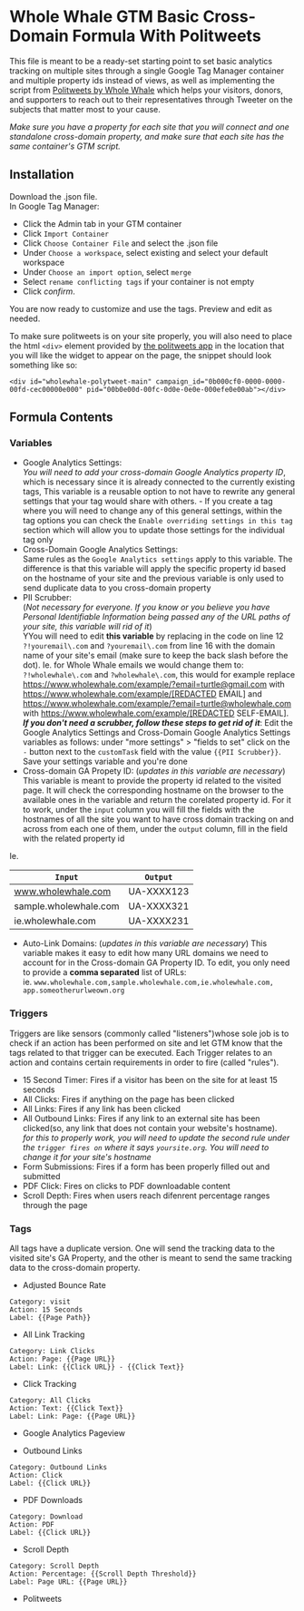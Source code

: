 # Whole Whale GTM Basic Cross-Domain Formula With Politweets

This file is meant to be a ready-set starting point to set basic analytics tracking on multiple sites through a single Google Tag Manager container and multiple property ids instead of views, as well as implementing the script from [Politweets by Whole Whale](https://app.politweets.org) which helps your visitors, donors, and supporters to reach out to their representatives through Tweeter on the subjects that matter most to your cause.

*Make sure you have a property for each site that you will connect and one standalone cross-domain property, and make sure that each site has the same container's GTM script.*

## Installation

Download the .json file.     
In Google Tag Manager:
* Click the Admin tab in your GTM container
* Click `Import Container`
* Click `Choose Container File` and select the .json file
* Under `Choose a workspace`, select existing and select your default workspace
* Under `Choose an import option`, select `merge`
* Select `rename conflicting tags` if your container is not empty
* Click *confirm*. 

You are now ready to customize and use the tags. Preview and edit as needed.    
   
To make sure politweets is on your site properly, you will also need to place the html `<div>` element provided by [the politweets app](https://app.politweets.org/campaigns) in the location that you will like the widget to appear on the page, the snippet should look something like so:
```
<div id="wholewhale-polytweet-main" campaign_id="0b000cf0-0000-0000-00fd-cec00000e000" pid="00b0e00d-00fc-0d0e-0e0e-000efe0e00ab"></div>
``` 

## Formula Contents

### Variables

* Google Analytics Settings:   
*You will need to add your cross-domain Google Analytics property ID*, which is necessary since it is already connected to the currently existing tags, This variable is a reusable option to not have to rewrite any general settings that your tag would share with others. - If you create a tag where you will need to change any of this general settings, within the tag options you can check the `Enable overriding settings in this tag` section which will allow you to update those settings for the individual tag only
* Cross-Domain Google Analytics Settings:   
Same rules as the `Google Analytics settings` apply to this variable. The difference is that this variable will apply the specific property id based on the hostname of your site and the previous variable is only used to send duplicate data to you cross-domain property
* PII Scrubber:  
(*Not necessary for everyone. If you know or you believe you have Personal Identifiable Information being passed any of the URL paths of your site, this variable will rid of it*)   
YYou will need to edit **this variable** by replacing in the code on line 12 `?!youremail\.com` and `?youremail\.com` from line 16 with the domain name of your site's email (make sure to keep the back slash before the dot). Ie. for Whole Whale emails we would change them to: `?!wholewhale\.com` and `?wholewhale\.com`, this would for example replace https://www.wholewhale.com/example/?email=turtle@gmail.com with https://www.wholewhale.com/example/[REDACTED EMAIL] and https://www.wholewhale.com/example/?email=turtle@wholewhale.com with https://www.wholewhale.com/example/[REDACTED SELF-EMAIL].    
**_If you don't need a scrubber, follow these steps to get rid of it_**: Edit the Google Analytics Settings and Cross-Domain Google Analytics Settings variables as follows: under "more settings" > "fields to set" click on the `-` button next to the `customTask` field with the value `{{PII Scrubber}}`. Save your settings variable and you're done
* Cross-domain GA Propety ID: (*updates in this variable are necessary*)
This variable is meant to provide the property id related to the visited page. It will check the corresponding hostname on the browser to the available ones in the variable and return the corelated property id. For it to work, under the `input` column you will fill the fields with the hostnames of all the site you want to have cross domain tracking on and across from each one of them, under the `output` column, fill in the field with the related property id

Ie.

|`Input`         |          `Output`|
|-----------------|------------------|
|www.wholewhale.com |       UA-XXXX123|
|sample.wholewhale.com  |   UA-XXXX321|
|ie.wholewhale.com   |      UA-XXXX231|

* Auto-Link Domains: (*updates in this variable are necessary*)
This variable makes it easy to edit how many URL domains we need to account for in the Cross-domain GA Property ID. To edit, you only need to provide a **comma separated** list of URLs:  
ie. `www.wholewhale.com,sample.wholewhale.com,ie.wholewhale.com, app.someotherurlweown.org`

### Triggers
Triggers are like sensors (commonly called "listeners")whose sole job is to check if an action has been performed on site and let GTM know that the tags related to that trigger can be executed. Each Trigger relates to an action and contains certain requirements in order to fire (called "rules").

* 15 Second Timer: Fires if a visitor has been on the site for at least 15 seconds
* All Clicks: Fires if anything on the page has been clicked
* All Links: Fires if any link has been clicked
* All Outbound Links: Fires if any link to an external site has been clicked(so, any link that does not contain your website's hostname).  
*for this to properly work, you will need to update the second rule under the `trigger fires on` where it says `yoursite.org`. You will need to change it for your site's hostname*
* Form Submissions: Fires if a form has been properly filled out and submitted
* PDF Click: Fires on clicks to PDF downloadable content
* Scroll Depth: Fires when users reach difenrent percentage ranges through the page

### Tags

All tags have a duplicate version. One will send the tracking data to the visited site's GA Property, and the other is meant to send the same tracking data to the cross-domain property.

* Adjusted Bounce Rate  
```
Category: visit  
Action: 15 Seconds  
Label: {{Page Path}}
```  
* All Link Tracking  
```
Category: Link Clicks  
Action: Page: {{Page URL}}  
Label: Link: {{Click URL}} - {{Click Text}}
```  
* Click Tracking  
```
Category: All Clicks  
Action: Text: {{Click Text}}  
Label: Link: Page: {{Page URL}}
```  

* Google Analytics Pageview  

* Outbound Links  
```
Category: Outbound Links  
Action: Click  
Label: {{Click URL}}
```  
* PDF Downloads  
```
Category: Download  
Action: PDF  
Label: {{Click URL}}
```  
* Scroll Depth   
```
Category: Scroll Depth 
Action: Percentage: {{Scroll Depth Threshold}}  
Label: Page URL: {{Page URL}}
```  
* Politweets


